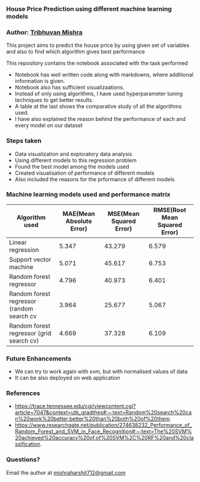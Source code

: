### House Price Prediction using different machine learning models

### Author: [Tribhuvan Mishra](https://www.linkedin.com/in/tribhuvan0/)

This project aims to predict the house price by using given set of variables and also to find which algorithm gives best performance

This repository contains the notebook associated with the task performed
* Notebook has well written code along with markdowns, where additional information is given.
* Notebook also has sufficient visualizaations.
* Instead of only using algorithms, I have used hyperparameter tuning techniques to get better results.
* A table at the last shows the comparative study of all the algorithms used.
* I have also explained the reason behind the performance of each and every model on our dataset

### Steps taken
* Data visualization and exploratory data analysis
* Using different models to this regression problem
* Found the best model among the models used
* Created visualisation of performance of different models
* Also included the reasons for the prformance of different models

### Machine learning models used and performance matrix

| Algorithm used | MAE(Mean Absolute Error) | MSE(Mean Squared Error) | RMSE(Root Mean Squared Error) |
| --------------- | --------------- | --------------- | --------------- |
| Linear regression | 5.347 | 43.279 | 6.579 |
| Support vector machine | 5.071 | 45.617 | 6.753 |
| Random forest regressor | 4.796 | 40.973 | 6.401 |
| Random forest regressor (random search cv | 3.964 | 25.677 | 5.067 |
| Random forest regressor (grid search cv) | 4.669 | 37.328 | 6.109 |

### Future Enhancements
* We can try to work again with svm, but with normalised values of data
* It can be also deployed on web application

### References
* https://trace.tennessee.edu/cgi/viewcontent.cgi?article=7047&context=utk_gradthes#:~:text=Random%20search%20can%20work%20better,better%20than%20both%20of%20them.
* https://www.researchgate.net/publication/274638232_Performance_of_Random_Forest_and_SVM_in_Face_Recognition#:~:text=The%20SVM%20achieved%20accuracy%20of,of%20SVM%2C%20RF%20and%20classification.



### Questions?
Email the author at mishraharshit712@gmail.com
